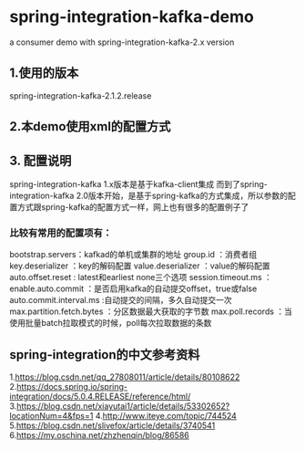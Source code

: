 # spring-integration-kafka-demo
a consumer demo with spring-integration-kafka-2.x version

## 1.使用的版本
 spring-integration-kafka-2.1.2.release
## 2.本demo使用xml的配置方式
## 3. 配置说明
spring-integration-kafka 1.x版本是基于kafka-client集成
而到了spring-integration-kafka 2.0版本开始，是基于spring-kafka的方式集成，所以参数的配置方式跟spring-kafka的配置方式一样，网上也有很多的配置例子了
  ### 比较有常用的配置项有：
  bootstrap.servers：kafkad的单机或集群的地址
  group.id ：消费者组
  key.deserializer ：key的解码配置
  value.deserializer ：value的解码配置
  auto.offset.reset : latest和earliest none三个选项
  session.timeout.ms ：
  enable.auto.commit ：是否启用kafka的自动提交offset，true或false
  auto.commit.interval.ms :自动提交的间隔，多久自动提交一次
  max.partition.fetch.bytes ：分区数据最大获取的字节数
  max.poll.records ：当使用批量batch拉取模式的时候，poll每次拉取数据的条数
  
## spring-integration的中文参考资料
1.https://blog.csdn.net/qq_27808011/article/details/80108622
2.https://docs.spring.io/spring-integration/docs/5.0.4.RELEASE/reference/html/
3.https://blog.csdn.net/xiayutai1/article/details/53302652?locationNum=4&fps=1
4.http://www.iteye.com/topic/744524
5.https://blog.csdn.net/slivefox/article/details/3740541
6.https://my.oschina.net/zhzhenqin/blog/86586
  
